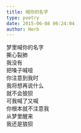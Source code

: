 ```yaml
---  
title: 喊你的名字  
type: poetry  
date: 2015-06-08 06:24:04  
author: Herb    
---  
```

梦里喊你的名字  
撕心裂肺    
我没有  
把嗓子喊哑  
你注意到我时  
我将想再说什么  
就不会狼狈    
可我喊了又喊  
你根本就不注意我    
从梦里醒来  
我还是狼狈